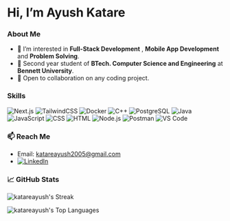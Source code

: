 # Hi, I’m Ayush Katare

### About Me
- 👀 I’m interested in  **Full-Stack Development** , **Mobile App Development** and **Problem Solving**.
- 🌱 Second year student of **BTech. Computer Science and Engineering** at **Bennett University**.
- 💞️ Open to collaboration on any coding project.

### Skills
![Next.js](https://img.shields.io/badge/NEXT.js-000000?style=for-the-badge&logo=next.js&logoColor=blac)
![TailwindCSS](https://img.shields.io/badge/TailwindCSS-06B6D4?style=for-the-badge&logo=tailwindcss&logoColor=white)
![Docker](https://img.shields.io/badge/Docker-2496ED?style=for-the-badge&logo=docker&logoColor=white)
![C++](https://img.shields.io/badge/C++-00599C?style=for-the-badge&logo=cplusplus&logoColor=white)
![PostgreSQL](https://img.shields.io/badge/PostgreSQL-4169E1?style=for-the-badge&logo=postgresql&logoColor=white)
![Java](https://img.shields.io/badge/Java-007396?style=for-the-badge&logo=java&logoColor=white)
![JavaScript](https://img.shields.io/badge/JavaScript-F7DF1E?style=for-the-badge&logo=javascript&logoColor=black)
![CSS](https://img.shields.io/badge/CSS-1572B6?style=for-the-badge&logo=css3&logoColor=white)
![HTML](https://img.shields.io/badge/HTML-E34F26?style=for-the-badge&logo=html5&logoColor=white)
![Node.js](https://img.shields.io/badge/Node.js-339933?style=for-the-badge&logo=nodedotjs&logoColor=white)
![Postman](https://img.shields.io/badge/Postman-FF6C37?style=for-the-badge&logo=postman&logoColor=white)
![VS Code](https://img.shields.io/badge/VS%20Code-007ACC?style=for-the-badge&logo=visual-studio-code&logoColor=white)



### 📫 Reach Me
- Email: [katareayush2005@gmail.com](mailto:katareayush2005@gmail.com)
- [![LinkedIn](https://img.shields.io/badge/LinkedIn-Ayush%20Katare-0077B5?style=for-the-badge&logo=linkedin&logoColor=white)](https://www.linkedin.com/in/ayush-katare/)

### 📈 GitHub Stats
![katareayush's Streak](https://github-readme-streak-stats.herokuapp.com/?user=katareayush&theme=radical&hide_border=true)

![katareayush's Top Languages](https://github-readme-stats.vercel.app/api/top-langs/?username=katareayush&theme=radical&show_icons=true&hide_border=true&layout=compact)

<!---
katareayush/katareayush is a ✨ special ✨ repository because its `README.md` (this file) appears on your GitHub profile.
You can click the Preview link to take a look at your changes.
- ⚡ Fun fact: ...
--->
